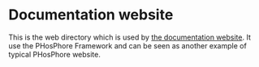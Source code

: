 # Documentation website

This is the web directory which is used by [the documentation website](https://www.phosphore.org). It use the PHosPhore Framework and can be seen as another example of typical PHosPhore website.

